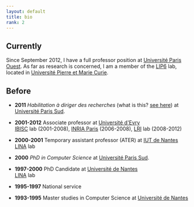 ```yaml
---
layout: default
title: bio
rank: 2
---
```


## Currently

Since September 2012,
I have a full professor position at [Université Paris Ouest](http://www.u-paris10.fr).
As far as research is concerned, 
I am a member of the [LIP6](http://www.lip6.fr) lab, located in [Université Pierre et Marie Curie](http://www.upmc.fr).

## Before

- **2011** _Habilitation à diriger des recherches_ (what is this? [see here](http://en.wikipedia.org/wiki/Habilitation)) at
[Université Paris Sud](http://www.u-psud.fr).

- **2001-2012** Associate professor at [Université d'Evry](http://www.univ-evry.fr)<br/>
    [IBISC](http://www.ibisc.univ-evry.fr) lab (2001-2008),
    [INRIA Paris](http://www.inria.fr/centre/paris) (2006-2008),
    [LRI](http://www.lri.fr) lab (2008-2012)<br/>

- **2000-2001** Temporary assistant professor (ATER) at [IUT de Nantes](http://www.iutnantes.univ-nantes.fr)<br/>
    [LINA](https://www.lina.univ-nantes.fr) lab

- **2000** _PhD in Computer Science_ at [Université Paris Sud](http://www.u-psud.fr).

- **1997-2000** PhD Candidate at [Université de Nantes](http://www.univ-nantes.fr)<br/>
    [LINA](https://www.lina.univ-nantes.fr) lab

- **1995-1997** National service

- **1993-1995** Master studies in Computer Science at [Université de Nantes](http://www.univ-nantes.fr)
